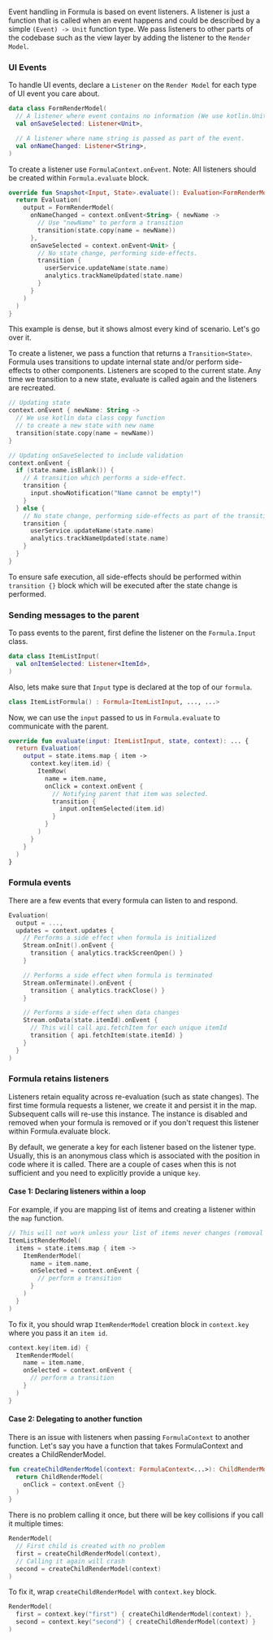 Event handling in Formula is based on event listeners. A listener is just a function
that is called when an event happens and could be described by a simple `(Event) -> Unit` 
function type. We pass listeners to other parts of the codebase such as the view layer by
adding the listener to the `Render Model`.

### UI Events
To handle UI events, declare a `Listener` on the `Render Model` for each type of UI event you care about.
```kotlin
data class FormRenderModel(
  // A listener where event contains no information (We use kotlin.Unit type).  
  val onSaveSelected: Listener<Unit>,

  // A listener where name string is passed as part of the event.
  val onNameChanged: Listener<String>,
)
```

To create a listener use `FormulaContext.onEvent`. Note: All listeners should be created within `Formula.evaluate` block.
```kotlin
override fun Snapshot<Input, State>.evaluate(): Evaluation<FormRenderModel> {
  return Evaluation(
    output = FormRenderModel(
      onNameChanged = context.onEvent<String> { newName ->
        // Use "newName" to perform a transition
        transition(state.copy(name = newName))
      },
      onSaveSelected = context.onEvent<Unit> {
        // No state change, performing side-effects.
        transition {
          userService.updateName(state.name)  
          analytics.trackNameUpdated(state.name)
        }
      }
    )
  )
}
```

This example is dense, but it shows almost every kind of scenario. Let's go over it.

To create a listener, we pass a function that returns a `Transition<State>`. Formula
uses transitions to update internal state and/or perform side-effects to other components. 
Listeners are scoped to the current state. Any time we transition to a new state, evaluate
is called again and the listeners are recreated.

```kotlin
// Updating state
context.onEvent { newName: String ->
  // We use kotlin data class copy function
  // to create a new state with new name
  transition(state.copy(name = newName))
}

// Updating onSaveSelected to include validation
context.onEvent {
  if (state.name.isBlank()) {
    // A transition which performs a side-effect.
    transition {
      input.showNotification("Name cannot be empty!")
    }
  } else {
    // No state change, performing side-effects as part of the transition
    transition {
      userService.updateName(state.name)
      analytics.trackNameUpdated(state.name)
    }
  }
}
```

To ensure safe execution, all side-effects should be performed within `transition {}` block which
will be executed after the state change is performed.

### Sending messages to the parent
To pass events to the parent, first define the listener on the `Formula.Input` class.
```kotlin
data class ItemListInput(
  val onItemSelected: Listener<ItemId>,
)
```

Also, lets make sure that `Input` type is declared at the top of our `formula`.
```kotlin
class ItemListFormula() : Formula<ItemListInput, ..., ...>
```

Now, we can use the `input` passed to us in `Formula.evaluate` to communicate with the parent.
```kotlin
override fun evaluate(input: ItemListInput, state, context): ... {
  return Evaluation(
    output = state.items.map { item ->
      context.key(item.id) {
        ItemRow(
          name = item.name,
          onClick = context.onEvent {
            // Notifying parent that item was selected.
            transition {
              input.onItemSelected(item.id)
            }
          }
        )
      }
    }
  )
}
```

### Formula events
There are a few events that every formula can listen to and respond.

```kotlin
Evaluation(
  output = ...,
  updates = context.updates {
    // Performs a side effect when formula is initialized
    Stream.onInit().onEvent {
      transition { analytics.trackScreenOpen() }
    }

    // Performs a side effect when formula is terminated
    Stream.onTerminate().onEvent {
      transition { analytics.trackClose() }
    }

    // Performs a side-effect when data changes
    Stream.onData(state.itemId).onEvent {
      // This will call api.fetchItem for each unique itemId
      transition { api.fetchItem(state.itemId) }
    }
  }
)
```

### Formula retains listeners
Listeners retain equality across re-evaluation (such as state changes). The first time formula
requests a listener, we create it and persist it in the map. Subsequent calls will re-use this
instance. The instance is disabled and removed when your formula is removed or if you don't
request this listener within Formula.evaluate block.

By default, we generate a key for each listener based on the listener type. Usually, this
is an anonymous class which is associated with the position in code where it is called. There are
a couple of cases when this is not sufficient and you need to explicitly provide a unique `key`.

#### Case 1: Declaring listeners within a loop
For example, if you are mapping list of items and creating a listener within the `map` function.
```kotlin
// This will not work unless your list of items never changes (removal of item or position change).
ItemListRenderModel(
  items = state.items.map { item ->
    ItemRenderModel(
      name = item.name,
      onSelected = context.onEvent {
        // perform a transition
      }
    )
  }
)
```

To fix it, you should wrap `ItemRenderModel` creation block in `context.key` where you pass it an `item id`.
```kotlin
context.key(item.id) {
  ItemRenderModel(
    name = item.name,
    onSelected = context.onEvent {
      // perform a transition
    }
  )
}
```

#### Case 2: Delegating to another function
There is an issue with listeners when passing `FormulaContext` to another function.
Let's say you have a function that takes FormulaContext and creates a ChildRenderModel.
```kotlin
fun createChildRenderModel(context: FormulaContext<...>): ChildRenderModel {
  return ChildRenderModel(
    onClick = context.onEvent {}
  )
}
```

There is no problem calling it once, but there will be key collisions if you call it multiple times:
```kotlin
RenderModel(
  // First child is created with no problem
  first = createChildRenderModel(context),
  // Calling it again will crash
  second = createChildRenderModel(context)
)
```

To fix it, wrap `createChildRenderModel` with `context.key` block.
```kotlin
RenderModel(
  first = context.key("first") { createChildRenderModel(context) },
  second = context.key("second") { createChildRenderModel(context) }
)
```
